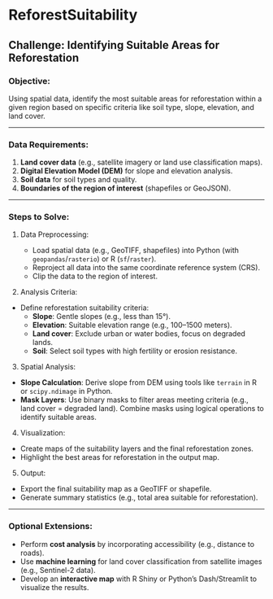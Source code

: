 # ReforestSuitability
## Challenge: Identifying Suitable Areas for Reforestation
### Objective:
Using spatial data, identify the most suitable areas for reforestation within a given region based on specific criteria like soil type, slope, elevation, and land cover.
<hr>

### Data Requirements:
  1. **Land cover data** (e.g., satellite imagery or land use classification maps).
  2. **Digital Elevation Model (DEM)** for slope and elevation analysis.
  3. **Soil data** for soil types and quality.
  4. **Boundaries of the region of interest** (shapefiles or GeoJSON).
<hr>

### Steps to Solve:
1. Data Preprocessing:
    - Load spatial data (e.g., GeoTIFF, shapefiles) into Python (with `geopandas`/`rasterio`) or R (`sf`/`raster`).
    - Reproject all data into the same coordinate reference system (CRS).
    - Clip the data to the region of interest.

3. Analysis Criteria:
- Define reforestation suitability criteria:
  - **Slope**: Gentle slopes (e.g., less than 15°).
  - **Elevation**: Suitable elevation range (e.g., 100–1500 meters).
  - **Land cover**: Exclude urban or water bodies, focus on degraded lands.
  - **Soil**: Select soil types with high fertility or erosion resistance.

3. Spatial Analysis:
  - **Slope Calculation**: Derive slope from DEM using tools like `terrain` in R or `scipy.ndimage` in Python.
  - **Mask Layers**: Use binary masks to filter areas meeting criteria (e.g., land cover = degraded land).
  Combine masks using logical operations to identify suitable areas.

4. Visualization:
  - Create maps of the suitability layers and the final reforestation zones.
  - Highlight the best areas for reforestation in the output map.

5. Output:
  - Export the final suitability map as a GeoTIFF or shapefile.
  - Generate summary statistics (e.g., total area suitable for reforestation).
<hr>

### Optional Extensions:
- Perform **cost analysis** by incorporating accessibility (e.g., distance to roads).
- Use **machine learning** for land cover classification from satellite images (e.g., Sentinel-2 data).
- Develop an **interactive map** with R Shiny or Python’s Dash/Streamlit to visualize the results.
